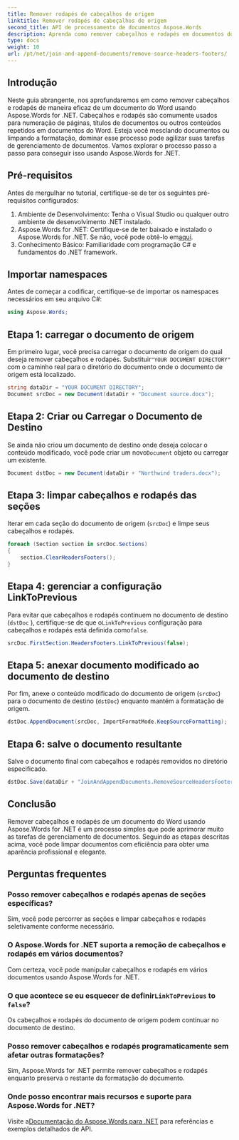 ```yaml
---
title: Remover rodapés de cabeçalhos de origem
linktitle: Remover rodapés de cabeçalhos de origem
second_title: API de processamento de documentos Aspose.Words
description: Aprenda como remover cabeçalhos e rodapés em documentos do Word usando Aspose.Words for .NET. Simplifique seu gerenciamento de documentos com nosso guia passo a passo.
type: docs
weight: 10
url: /pt/net/join-and-append-documents/remove-source-headers-footers/
---
```

## Introdução

Neste guia abrangente, nos aprofundaremos em como remover cabeçalhos e rodapés de maneira eficaz de um documento do Word usando Aspose.Words for .NET. Cabeçalhos e rodapés são comumente usados para numeração de páginas, títulos de documentos ou outros conteúdos repetidos em documentos do Word. Esteja você mesclando documentos ou limpando a formatação, dominar esse processo pode agilizar suas tarefas de gerenciamento de documentos. Vamos explorar o processo passo a passo para conseguir isso usando Aspose.Words for .NET.

## Pré-requisitos

Antes de mergulhar no tutorial, certifique-se de ter os seguintes pré-requisitos configurados:

1. Ambiente de Desenvolvimento: Tenha o Visual Studio ou qualquer outro ambiente de desenvolvimento .NET instalado.
2.  Aspose.Words for .NET: Certifique-se de ter baixado e instalado o Aspose.Words for .NET. Se não, você pode obtê-lo em[aqui](https://releases.aspose.com/words/net/).
3. Conhecimento Básico: Familiaridade com programação C# e fundamentos do .NET framework.

## Importar namespaces

Antes de começar a codificar, certifique-se de importar os namespaces necessários em seu arquivo C#:

```csharp
using Aspose.Words;
```

## Etapa 1: carregar o documento de origem

Em primeiro lugar, você precisa carregar o documento de origem do qual deseja remover cabeçalhos e rodapés. Substituir`"YOUR DOCUMENT DIRECTORY"` com o caminho real para o diretório do documento onde o documento de origem está localizado.

```csharp
string dataDir = "YOUR DOCUMENT DIRECTORY";
Document srcDoc = new Document(dataDir + "Document source.docx");
```

## Etapa 2: Criar ou Carregar o Documento de Destino

 Se ainda não criou um documento de destino onde deseja colocar o conteúdo modificado, você pode criar um novo`Document` objeto ou carregar um existente.

```csharp
Document dstDoc = new Document(dataDir + "Northwind traders.docx");
```

## Etapa 3: limpar cabeçalhos e rodapés das seções

Iterar em cada seção do documento de origem (`srcDoc`) e limpe seus cabeçalhos e rodapés.

```csharp
foreach (Section section in srcDoc.Sections)
{
    section.ClearHeadersFooters();
}
```

## Etapa 4: gerenciar a configuração LinkToPrevious

Para evitar que cabeçalhos e rodapés continuem no documento de destino (`dstDoc` ), certifique-se de que o`LinkToPrevious` configuração para cabeçalhos e rodapés está definida como`false`.

```csharp
srcDoc.FirstSection.HeadersFooters.LinkToPrevious(false);
```

## Etapa 5: anexar documento modificado ao documento de destino

Por fim, anexe o conteúdo modificado do documento de origem (`srcDoc`) para o documento de destino (`dstDoc`) enquanto mantém a formatação de origem.

```csharp
dstDoc.AppendDocument(srcDoc, ImportFormatMode.KeepSourceFormatting);
```

## Etapa 6: salve o documento resultante

Salve o documento final com cabeçalhos e rodapés removidos no diretório especificado.

```csharp
dstDoc.Save(dataDir + "JoinAndAppendDocuments.RemoveSourceHeadersFooters.docx");
```

## Conclusão

Remover cabeçalhos e rodapés de um documento do Word usando Aspose.Words for .NET é um processo simples que pode aprimorar muito as tarefas de gerenciamento de documentos. Seguindo as etapas descritas acima, você pode limpar documentos com eficiência para obter uma aparência profissional e elegante.

## Perguntas frequentes

### Posso remover cabeçalhos e rodapés apenas de seções específicas?
Sim, você pode percorrer as seções e limpar cabeçalhos e rodapés seletivamente conforme necessário.

### O Aspose.Words for .NET suporta a remoção de cabeçalhos e rodapés em vários documentos?
Com certeza, você pode manipular cabeçalhos e rodapés em vários documentos usando Aspose.Words for .NET.

###  O que acontece se eu esquecer de definir`LinkToPrevious` to `false`?
Os cabeçalhos e rodapés do documento de origem podem continuar no documento de destino.

### Posso remover cabeçalhos e rodapés programaticamente sem afetar outras formatações?
Sim, Aspose.Words for .NET permite remover cabeçalhos e rodapés enquanto preserva o restante da formatação do documento.

### Onde posso encontrar mais recursos e suporte para Aspose.Words for .NET?
 Visite a[Documentação do Aspose.Words para .NET](https://reference.aspose.com/words/net/) para referências e exemplos detalhados de API.
